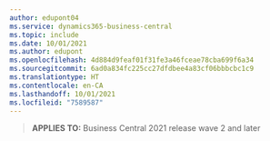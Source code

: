 ```yaml
---
author: edupont04
ms.service: dynamics365-business-central
ms.topic: include
ms.date: 10/01/2021
ms.author: edupont
ms.openlocfilehash: 4d884d9feaf01f31fe3a46fceae78cba699f6a34
ms.sourcegitcommit: 6ad0a834fc225cc27dfdbee4a83cf06bbbcbc1c9
ms.translationtype: HT
ms.contentlocale: en-CA
ms.lasthandoff: 10/01/2021
ms.locfileid: "7589587"
---
```

> **APPLIES TO:** Business Central 2021 release wave 2 and later